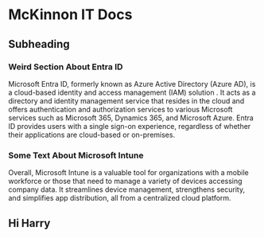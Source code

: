 # McKinnon IT Docs

## Subheading

### Weird Section About Entra ID
Microsoft Entra ID, formerly known as Azure Active Directory (Azure AD), is a cloud-based identity and access management (IAM) solution . It acts as a directory and identity management service that resides in the cloud and offers authentication and authorization services to various Microsoft services such as Microsoft 365, Dynamics 365, and Microsoft Azure. Entra ID provides users with a single sign-on experience, regardless of whether their applications are cloud-based or on-premises.

### Some Text About Microsoft Intune

Overall, Microsoft Intune is a valuable tool for organizations with a mobile workforce or those that need to manage a variety of devices accessing company data. It streamlines device management, strengthens security, and simplifies app distribution, all from a centralized cloud platform.

## Hi Harry
